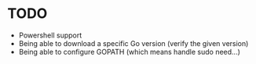 # TODO

- Powershell support
- Being able to download a specific Go version (verify the given version)
- Being able to configure GOPATH (which means handle sudo need...)
